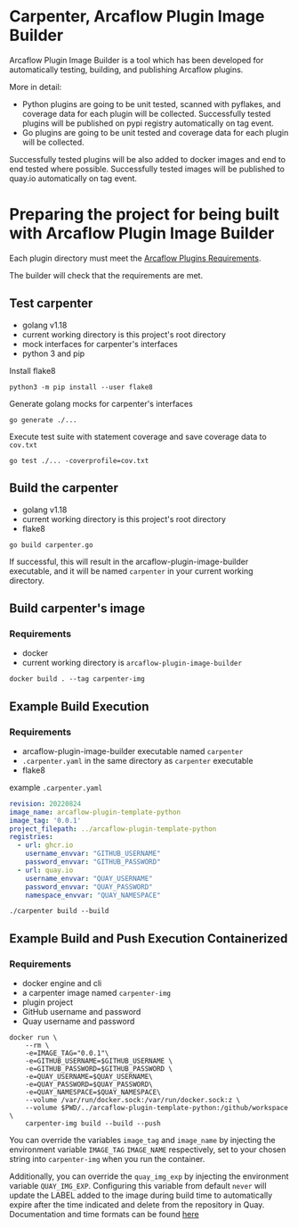 # Carpenter, Arcaflow Plugin Image Builder

Arcaflow Plugin Image Builder is a tool which has been developed for automatically testing, building, and publishing Arcaflow plugins.

More in detail:
* Python plugins are going to be unit tested, scanned with pyflakes, and coverage data for each plugin will be collected.
  Successfully tested plugins will be published on pypi registry automatically on tag event.
* Go plugins are going to be unit tested and coverage data for each plugin will be collected.

Successfully tested plugins will be also added to docker images and end to end tested where possible.
Successfully tested images will be published to quay.io automatically on tag event.

# Preparing the project for being built with Arcaflow Plugin Image Builder

Each plugin directory must meet the [Arcaflow Plugins Requirements](https://github.com/arcalot/arcaflow-plugins#requirements-for-plugins).

The builder will check that the requirements are met.

## Test carpenter

* golang v1.18
* current working directory is this project's root directory
* mock interfaces for carpenter's interfaces
* python 3 and pip

Install flake8
```shell
python3 -m pip install --user flake8
```

Generate golang mocks for carpenter's interfaces
```shell
go generate ./...
```

Execute test suite with statement coverage and save coverage data to `cov.txt`
```shell
go test ./... -coverprofile=cov.txt
```

## Build the carpenter

* golang v1.18
* current working directory is this project's root directory
* flake8

```shell
go build carpenter.go
```

If successful, this will result in the arcaflow-plugin-image-builder executable, and it will be named `carpenter` in your current working directory.

## Build carpenter's image

### Requirements

* docker
* current working directory is `arcaflow-plugin-image-builder`

```shell
docker build . --tag carpenter-img
```

## Example Build Execution

### Requirements

* arcaflow-plugin-image-builder executable named `carpenter`
* `.carpenter.yaml` in the same directory as `carpenter` executable
* flake8

example `.carpenter.yaml`
```yaml
revision: 20220824
image_name: arcaflow-plugin-template-python
image_tag: '0.0.1'
project_filepath: ../arcaflow-plugin-template-python
registries:
  - url: ghcr.io
    username_envvar: "GITHUB_USERNAME"
    password_envvar: "GITHUB_PASSWORD"
  - url: quay.io
    username_envvar: "QUAY_USERNAME"
    password_envvar: "QUAY_PASSWORD"
    namespace_envvar: "QUAY_NAMESPACE"
```

```shell
./carpenter build --build
```


## Example Build and Push Execution Containerized

### Requirements

* docker engine and cli
* a carpenter image named `carpenter-img`
* plugin project
* GitHub username and password
* Quay username and password

```shell
docker run \
    --rm \
    -e=IMAGE_TAG="0.0.1"\
    -e=GITHUB_USERNAME=$GITHUB_USERNAME \
    -e=GITHUB_PASSWORD=$GITHUB_PASSWORD \
    -e=QUAY_USERNAME=$QUAY_USERNAME\
    -e=QUAY_PASSWORD=$QUAY_PASSWORD\
    -e=QUAY_NAMESPACE=$QUAY_NAMESPACE\
    --volume /var/run/docker.sock:/var/run/docker.sock:z \
    --volume $PWD/../arcaflow-plugin-template-python:/github/workspace \
    carpenter-img build --build --push
```
You can override the variables `image_tag` and `image_name` by injecting the environment variable `IMAGE_TAG` `IMAGE_NAME` respectively, set to your chosen string into `carpenter-img` when you run the container.

Additionally, you can override the `quay_img_exp` by injecting the environment variable `QUAY_IMG_EXP`. Configuring this variable from default `never` will update the LABEL added to the image during build time to automatically expire after the time indicated and delete from the repository in Quay. Documentation and time formats can be found [here](https://docs.projectquay.io/use_quay.html#:~:text=Setting%20tag%20expiration%20from%20a%20Dockerfile)
